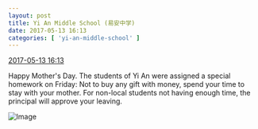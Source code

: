 ```yaml
---
layout: post
title: Yi An Middle School (易安中学)
date: 2017-05-13 16:13
categories: [ 'yi-an-middle-school' ]
---
```


<div class="weibo-info">
  <a href="http://weibo.com/6074218720/F2VvSpkOt">2017-05-13 16:13</a>
</div>

Happy Mother's Day. The students of Yi An were assigned a special homework on Friday: Not to buy any gift with money, spend your time to stay with your mother. For non-local students not having enough time, the principal will approve your leaving.

<!-- more -->

![Image](http://wx3.sinaimg.cn/mw690/006D4NLGgy1ffjss0jm3oj30hs0vk47a.jpg)
